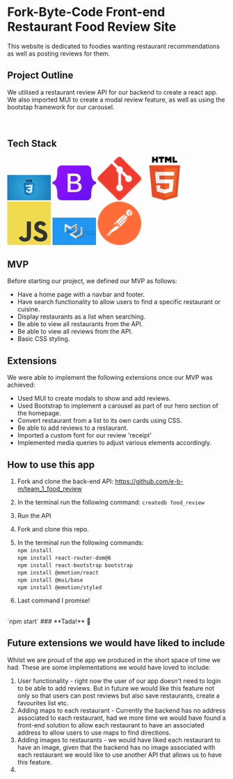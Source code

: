 # Fork-Byte-Code Front-end Restaurant Food Review Site

This website is dedicated to foodies wanting restaurant recommendations as well as posting reviews for them.

## Project Outline 

We utilised a restaurant review API for our backend to create a react app. We also imported MUI to create a modal review feature, as well as using the bootstap framework for our carousel.
</br>
</br>
</br>
## Tech Stack
<img src= "src/tech-stack-logos/css.png" alt="CSS logo" width="100px" height="auto">
<img src= "src/tech-stack-logos/bootstrap.png" alt="bootstap logo" width="100px" height="auto"/>
<img src= "src/tech-stack-logos/git.png" alt="git logo" width="100px" height="auto"/>
<img src= "src/tech-stack-logos/html.png" alt="html logo" width="100px" height="auto"/>
<img src= "src/tech-stack-logos/js.png" alt="JS logo" width="100px" height="auto"/>
<img src= "src/tech-stack-logos/MUI.png" alt="mui logo" width="100px" height="auto"/>
<img src= "src/tech-stack-logos/postman.png" alt="postman logo" width="100px" height="auto"/>

## MVP 

Before starting our project, we defined our MVP as follows:

- Have a home page with a navbar and footer.
- Have search functionality to allow users to find a specific restaurant or cuisine.
- Display restaurants as a list when searching.
- Be able to view all restaurants from the API.
- Be able to view all reviews from the API.
- Basic CSS styling.


## Extensions 

We were able to implement the following extensions once our MVP was achieved:
- Used MUI to create modals to show and add reviews.
- Used Bootstrap to implement a carousel as part of our hero section of the homepage.
- Convert restaurant from a list to its own cards using CSS.
- Be able to add reviews to a restaurant.
- Imported a custom font for our review 'receipt'
- Implemented media queries to adjust various elements accordingly.


## How to use this app

1. Fork and clone the back-end API: https://github.com/e-b-m/team_1_food_review
2. In the terminal run the following command: `createdb food_review`
3. Run the API 
4. Fork and clone this repo.
5. In the terminal run the following commands: 
    <br/>
 `npm install`
    <br/>
  `npm install react-router-dom@6`
     <br>
  `npm install react-bootstrap bootstrap`
    <br/>
 `npm install @emotion/react`
    <br/>
  `npm install @mui/base`
    <br/>
  `npm install @emotion/styled`

  6. Last command I promise! 
  <br/>
  `npm start`
  ### **Tada!** 🎉

## Future extensions we would have liked to include 
Whilst we are proud of the app we produced in the short space of time we had. These are some implementations we would have loved to include:

1. User functionality - right now the user of our app doesn't need to login to be able to add reviews. But in future we would like this feature not only so that users can post reviews but also save restaurants, create a favourites list etc. 
2. Adding maps to each restaurant - Currently the backend has no address associated to each restaurant, had we more time we would have found a front-end solution to allow each restaurant to have an associated address to allow users to use maps to find directions.
3. Adding images to restaurants - we would have liked each restaurant to have an image, given that the backend has no image associated with each restaurant we would like to use another API that allows us to have this feature.
4.  